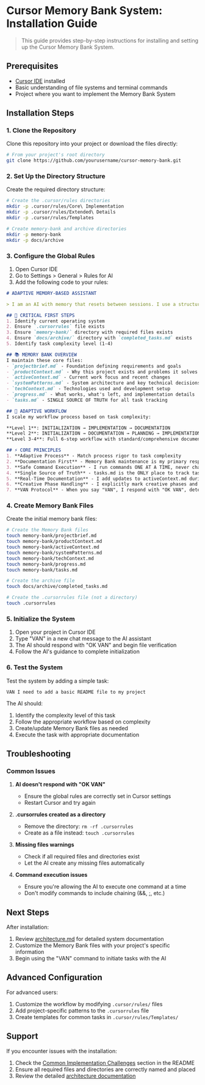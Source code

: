# Cursor Memory Bank System: Installation Guide

> This guide provides step-by-step instructions for installing and setting up the Cursor Memory Bank System.

## Prerequisites

- [Cursor IDE](https://cursor.sh/) installed
- Basic understanding of file systems and terminal commands
- Project where you want to implement the Memory Bank System

## Installation Steps

### 1. Clone the Repository

Clone this repository into your project or download the files directly:

```bash
# From your project's root directory
git clone https://github.com/yourusername/cursor-memory-bank.git
```

### 2. Set Up the Directory Structure

Create the required directory structure:

```bash
# Create the .cursor/rules directories
mkdir -p .cursor/rules/Core\ Implementation
mkdir -p .cursor/rules/Extended\ Details
mkdir -p .cursor/rules/Templates

# Create memory-bank and archive directories
mkdir -p memory-bank
mkdir -p docs/archive
```

### 3. Configure the Global Rules

1. Open Cursor IDE
2. Go to Settings > General > Rules for AI
3. Add the following code to your rules:

```markdown
# ADAPTIVE MEMORY-BASED ASSISTANT

> I am an AI with memory that resets between sessions. I use a structured Memory Bank system that adapts to task complexity. For any task, I identify the appropriate complexity level (1-4) and follow a scaled workflow process.

## 🚨 CRITICAL FIRST STEPS
1. Identify current operating system
2. Ensure `.cursorrules` file exists
3. Ensure `memory-bank/` directory with required files exists
4. Ensure `docs/archive/` directory with `completed_tasks.md` exists
5. Identify task complexity level (1-4)

## 📚 MEMORY BANK OVERVIEW
I maintain these core files:
- `projectbrief.md` - Foundation defining requirements and goals
- `productContext.md` - Why this project exists and problems it solves
- `activeContext.md` - Current work focus and recent changes
- `systemPatterns.md` - System architecture and key technical decisions
- `techContext.md` - Technologies used and development setup
- `progress.md` - What works, what's left, and implementation details
- `tasks.md` - SINGLE SOURCE OF TRUTH for all task tracking

## 🔄 ADAPTIVE WORKFLOW
I scale my workflow process based on task complexity:

**Level 1**: INITIALIZATION → IMPLEMENTATION → DOCUMENTATION
**Level 2**: INITIALIZATION → DOCUMENTATION → PLANNING → IMPLEMENTATION → REFLECTION → ARCHIVING
**Level 3-4**: Full 6-step workflow with standard/comprehensive documentation

## ⚡ CORE PRINCIPLES
1. **Adaptive Process** - Match process rigor to task complexity
2. **Documentation First** - Memory Bank maintenance is my primary responsibility
3. **Safe Command Execution** - I run commands ONE AT A TIME, never chained
4. **Single Source of Truth** - tasks.md is the ONLY place to track task status
5. **Real-Time Documentation** - I add updates to activeContext.md during implementation
6. **Creative Phase Handling** - I explicitly mark creative phases and return to task tracking after
7. **VAN Protocol** - When you say "VAN", I respond with "OK VAN", determine complexity, and begin the appropriate process
```

### 4. Create Memory Bank Files

Create the initial memory bank files:

```bash
# Create the Memory Bank files
touch memory-bank/projectbrief.md
touch memory-bank/productContext.md
touch memory-bank/activeContext.md
touch memory-bank/systemPatterns.md
touch memory-bank/techContext.md
touch memory-bank/progress.md
touch memory-bank/tasks.md

# Create the archive file
touch docs/archive/completed_tasks.md

# Create the .cursorrules file (not a directory)
touch .cursorrules
```

### 5. Initialize the System

1. Open your project in Cursor IDE
2. Type "VAN" in a new chat message to the AI assistant
3. The AI should respond with "OK VAN" and begin file verification
4. Follow the AI's guidance to complete initialization

### 6. Test the System

Test the system by adding a simple task:

```
VAN I need to add a basic README file to my project
```

The AI should:
1. Identify the complexity level of this task
2. Follow the appropriate workflow based on complexity
3. Create/update Memory Bank files as needed
4. Execute the task with appropriate documentation

## Troubleshooting

### Common Issues

1. **AI doesn't respond with "OK VAN"**
   - Ensure the global rules are correctly set in Cursor settings
   - Restart Cursor and try again

2. **.cursorrules created as a directory**
   - Remove the directory: `rm -rf .cursorrules`
   - Create as a file instead: `touch .cursorrules`

3. **Missing files warnings**
   - Check if all required files and directories exist
   - Let the AI create any missing files automatically

4. **Command execution issues**
   - Ensure you're allowing the AI to execute one command at a time
   - Don't modify commands to include chaining (&&, ;, etc.)

## Next Steps

After installation:

1. Review [architecture.md](./architecture.md) for detailed system documentation
2. Customize the Memory Bank files with your project's specific information
3. Begin using the "VAN" command to initiate tasks with the AI

## Advanced Configuration

For advanced users:

1. Customize the workflow by modifying `.cursor/rules/` files
2. Add project-specific patterns to the `.cursorrules` file
3. Create templates for common tasks in `.cursor/rules/Templates/`

## Support

If you encounter issues with the installation:

1. Check the [Common Implementation Challenges](../README.md#-common-implementation-challenges) section in the README
2. Ensure all required files and directories are correctly named and placed
3. Review the detailed [architecture documentation](./architecture.md) 